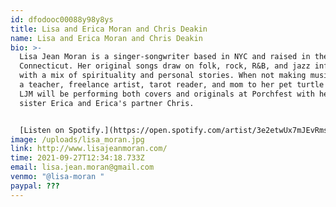 ```yaml
---
id: dfodooc00088y98y8ys
title: Lisa and Erica Moran and Chris Deakin
name: Lisa and Erica Moran and Chris Deakin
bio: >-
  Lisa Jean Moran is a singer-songwriter based in NYC and raised in the woods of
  Connecticut. Her original songs draw on folk, rock, R&B, and jazz influences
  with a mix of spirituality and personal stories. When not making music, LJM is
  a teacher, freelance artist, tarot reader, and mom to her pet turtle Ronnie.
  LJM will be performing both covers and originals at Porchfest with her twin
  sister Erica and Erica's partner Chris. 


  [Listen on Spotify.](https://open.spotify.com/artist/3e2etwUx7mJEvRmscscSqK?si=1R-Xqb6ETDqTVrA8g2fjJw&dl_branch=1)
image: /uploads/lisa_moran.jpg
link: http://www.lisajeanmoran.com/
time: 2021-09-27T12:34:18.733Z
email: lisa.jean.moran@gmail.com
venmo: "@lisa-moran "
paypal: ???
---
```

